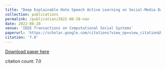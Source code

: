 ```yaml
---
title: "Deep Explainable Hate Speech Active Learning on Social-Media Data"
collection: publications
permalink: /publication/2022-08-28-nan
date: 2022-08-28
venue: 'IEEE Transactions on Computational Social Systems'
paperurl: 'https://scholar.google.com/citations?view_op=view_citation&hl=en&user=CCckbEUAAAAJ&cstart=20&pagesize=80&citation_for_view=CCckbEUAAAAJ:4fGpz3EwCPoC'
citation: '7.0'
---
```

[Download paper here](https://scholar.google.com/citations?view_op=view_citation&hl=en&user=CCckbEUAAAAJ&cstart=20&pagesize=80&citation_for_view=CCckbEUAAAAJ:4fGpz3EwCPoC)

citation count: 7.0